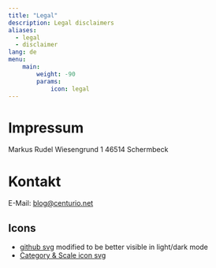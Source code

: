 ```yaml
---
title: "Legal"
description: Legal disclaimers
aliases:
  - legal
  - disclaimer
lang: de
menu:
    main: 
        weight: -90
        params:
            icon: legal
---
```


# Impressum
Markus Rudel
Wiesengrund 1
46514 Schermbeck

# Kontakt
E-Mail: blog@centurio.net

## Icons
* [github svg](https://simpleicons.org/?q=github) modified to be better visible in light/dark mode
* [Category & Scale icon svg](https://heroicons.com)